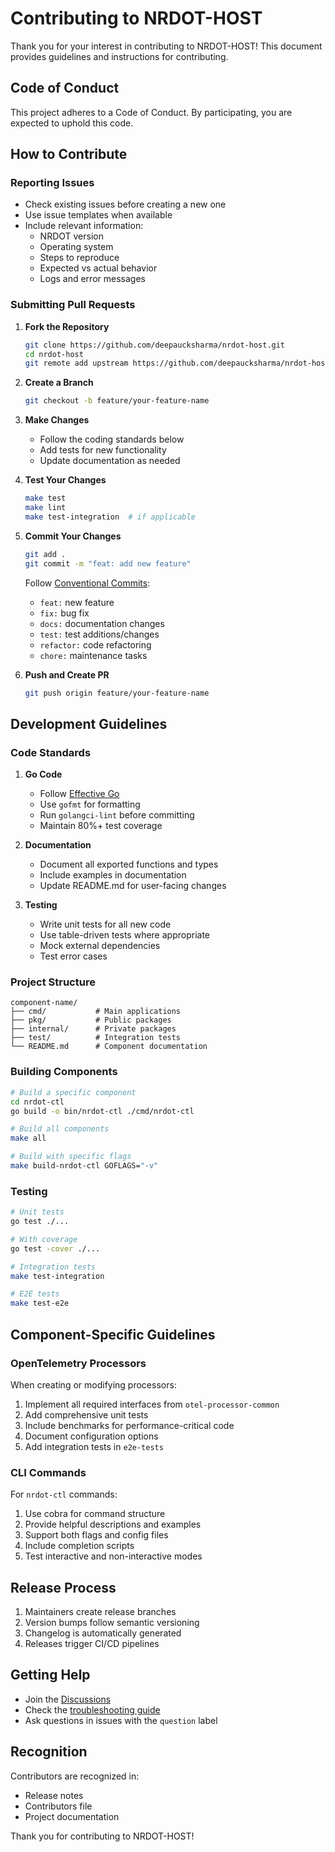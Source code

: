 # Contributing to NRDOT-HOST

Thank you for your interest in contributing to NRDOT-HOST! This document provides guidelines and instructions for contributing.

## Code of Conduct

This project adheres to a Code of Conduct. By participating, you are expected to uphold this code.

## How to Contribute

### Reporting Issues

- Check existing issues before creating a new one
- Use issue templates when available
- Include relevant information:
  - NRDOT version
  - Operating system
  - Steps to reproduce
  - Expected vs actual behavior
  - Logs and error messages

### Submitting Pull Requests

1. **Fork the Repository**
   ```bash
   git clone https://github.com/deepaucksharma/nrdot-host.git
   cd nrdot-host
   git remote add upstream https://github.com/deepaucksharma/nrdot-host.git
   ```

2. **Create a Branch**
   ```bash
   git checkout -b feature/your-feature-name
   ```

3. **Make Changes**
   - Follow the coding standards below
   - Add tests for new functionality
   - Update documentation as needed

4. **Test Your Changes**
   ```bash
   make test
   make lint
   make test-integration  # if applicable
   ```

5. **Commit Your Changes**
   ```bash
   git add .
   git commit -m "feat: add new feature"
   ```
   
   Follow [Conventional Commits](https://www.conventionalcommits.org/):
   - `feat:` new feature
   - `fix:` bug fix
   - `docs:` documentation changes
   - `test:` test additions/changes
   - `refactor:` code refactoring
   - `chore:` maintenance tasks

6. **Push and Create PR**
   ```bash
   git push origin feature/your-feature-name
   ```

## Development Guidelines

### Code Standards

1. **Go Code**
   - Follow [Effective Go](https://golang.org/doc/effective_go.html)
   - Use `gofmt` for formatting
   - Run `golangci-lint` before committing
   - Maintain 80%+ test coverage

2. **Documentation**
   - Document all exported functions and types
   - Include examples in documentation
   - Update README.md for user-facing changes

3. **Testing**
   - Write unit tests for all new code
   - Use table-driven tests where appropriate
   - Mock external dependencies
   - Test error cases

### Project Structure

```
component-name/
├── cmd/           # Main applications
├── pkg/           # Public packages
├── internal/      # Private packages
├── test/          # Integration tests
└── README.md      # Component documentation
```

### Building Components

```bash
# Build a specific component
cd nrdot-ctl
go build -o bin/nrdot-ctl ./cmd/nrdot-ctl

# Build all components
make all

# Build with specific flags
make build-nrdot-ctl GOFLAGS="-v"
```

### Testing

```bash
# Unit tests
go test ./...

# With coverage
go test -cover ./...

# Integration tests
make test-integration

# E2E tests
make test-e2e
```

## Component-Specific Guidelines

### OpenTelemetry Processors

When creating or modifying processors:

1. Implement all required interfaces from `otel-processor-common`
2. Add comprehensive unit tests
3. Include benchmarks for performance-critical code
4. Document configuration options
5. Add integration tests in `e2e-tests`

### CLI Commands

For `nrdot-ctl` commands:

1. Use cobra for command structure
2. Provide helpful descriptions and examples
3. Support both flags and config files
4. Include completion scripts
5. Test interactive and non-interactive modes

## Release Process

1. Maintainers create release branches
2. Version bumps follow semantic versioning
3. Changelog is automatically generated
4. Releases trigger CI/CD pipelines

## Getting Help

- Join the [Discussions](https://github.com/deepaucksharma/nrdot-host/discussions)
- Check the [troubleshooting guide](./docs/troubleshooting.md)
- Ask questions in issues with the `question` label

## Recognition

Contributors are recognized in:
- Release notes
- Contributors file
- Project documentation

Thank you for contributing to NRDOT-HOST!